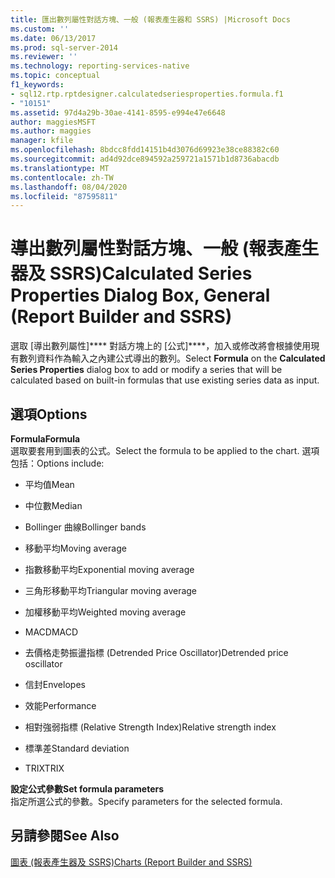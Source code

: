 ```yaml
---
title: 匯出數列屬性對話方塊、一般 (報表產生器和 SSRS) |Microsoft Docs
ms.custom: ''
ms.date: 06/13/2017
ms.prod: sql-server-2014
ms.reviewer: ''
ms.technology: reporting-services-native
ms.topic: conceptual
f1_keywords:
- sql12.rtp.rptdesigner.calculatedseriesproperties.formula.f1
- "10151"
ms.assetid: 97d4a29b-30ae-4141-8595-e994e47e6648
author: maggiesMSFT
ms.author: maggies
manager: kfile
ms.openlocfilehash: 8bdcc8fdd14151b4d3076d69923e38ce88382c60
ms.sourcegitcommit: ad4d92dce894592a259721a1571b1d8736abacdb
ms.translationtype: MT
ms.contentlocale: zh-TW
ms.lasthandoff: 08/04/2020
ms.locfileid: "87595811"
---
```

# <a name="calculated-series-properties-dialog-box-general-report-builder-and-ssrs"></a><span data-ttu-id="6efe0-102">導出數列屬性對話方塊、一般 (報表產生器及 SSRS)</span><span class="sxs-lookup"><span data-stu-id="6efe0-102">Calculated Series Properties Dialog Box, General (Report Builder and SSRS)</span></span>
  <span data-ttu-id="6efe0-103">選取 [導出數列屬性]\*\*\*\* 對話方塊上的 [公式]\*\*\*\*，加入或修改將會根據使用現有數列資料作為輸入之內建公式導出的數列。</span><span class="sxs-lookup"><span data-stu-id="6efe0-103">Select **Formula** on the **Calculated Series Properties** dialog box to add or modify a series that will be calculated based on built-in formulas that use existing series data as input.</span></span>  
  
## <a name="options"></a><span data-ttu-id="6efe0-104">選項</span><span class="sxs-lookup"><span data-stu-id="6efe0-104">Options</span></span>  
 <span data-ttu-id="6efe0-105">**Formula**</span><span class="sxs-lookup"><span data-stu-id="6efe0-105">**Formula**</span></span>  
 <span data-ttu-id="6efe0-106">選取要套用到圖表的公式。</span><span class="sxs-lookup"><span data-stu-id="6efe0-106">Select the formula to be applied to the chart.</span></span> <span data-ttu-id="6efe0-107">選項包括：</span><span class="sxs-lookup"><span data-stu-id="6efe0-107">Options include:</span></span>  
  
-   <span data-ttu-id="6efe0-108">平均值</span><span class="sxs-lookup"><span data-stu-id="6efe0-108">Mean</span></span>  
  
-   <span data-ttu-id="6efe0-109">中位數</span><span class="sxs-lookup"><span data-stu-id="6efe0-109">Median</span></span>  
  
-   <span data-ttu-id="6efe0-110">Bollinger 曲線</span><span class="sxs-lookup"><span data-stu-id="6efe0-110">Bollinger bands</span></span>  
  
-   <span data-ttu-id="6efe0-111">移動平均</span><span class="sxs-lookup"><span data-stu-id="6efe0-111">Moving average</span></span>  
  
-   <span data-ttu-id="6efe0-112">指數移動平均</span><span class="sxs-lookup"><span data-stu-id="6efe0-112">Exponential moving average</span></span>  
  
-   <span data-ttu-id="6efe0-113">三角形移動平均</span><span class="sxs-lookup"><span data-stu-id="6efe0-113">Triangular moving average</span></span>  
  
-   <span data-ttu-id="6efe0-114">加權移動平均</span><span class="sxs-lookup"><span data-stu-id="6efe0-114">Weighted moving average</span></span>  
  
-   <span data-ttu-id="6efe0-115">MACD</span><span class="sxs-lookup"><span data-stu-id="6efe0-115">MACD</span></span>  
  
-   <span data-ttu-id="6efe0-116">去價格走勢振盪指標 (Detrended Price Oscillator)</span><span class="sxs-lookup"><span data-stu-id="6efe0-116">Detrended price oscillator</span></span>  
  
-   <span data-ttu-id="6efe0-117">信封</span><span class="sxs-lookup"><span data-stu-id="6efe0-117">Envelopes</span></span>  
  
-   <span data-ttu-id="6efe0-118">效能</span><span class="sxs-lookup"><span data-stu-id="6efe0-118">Performance</span></span>  
  
-   <span data-ttu-id="6efe0-119">相對強弱指標 (Relative Strength Index)</span><span class="sxs-lookup"><span data-stu-id="6efe0-119">Relative strength index</span></span>  
  
-   <span data-ttu-id="6efe0-120">標準差</span><span class="sxs-lookup"><span data-stu-id="6efe0-120">Standard deviation</span></span>  
  
-   <span data-ttu-id="6efe0-121">TRIX</span><span class="sxs-lookup"><span data-stu-id="6efe0-121">TRIX</span></span>  
  
 <span data-ttu-id="6efe0-122">**設定公式參數**</span><span class="sxs-lookup"><span data-stu-id="6efe0-122">**Set formula parameters**</span></span>  
 <span data-ttu-id="6efe0-123">指定所選公式的參數。</span><span class="sxs-lookup"><span data-stu-id="6efe0-123">Specify parameters for the selected formula.</span></span>  
  
## <a name="see-also"></a><span data-ttu-id="6efe0-124">另請參閱</span><span class="sxs-lookup"><span data-stu-id="6efe0-124">See Also</span></span>  
 [<span data-ttu-id="6efe0-125">圖表 &#40;報表產生器及 SSRS&#41;</span><span class="sxs-lookup"><span data-stu-id="6efe0-125">Charts &#40;Report Builder and SSRS&#41;</span></span>](report-design/charts-report-builder-and-ssrs.md)  
  
  
